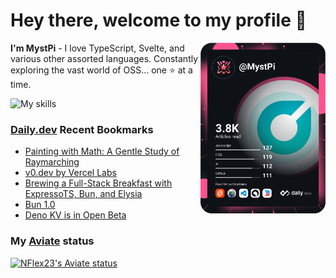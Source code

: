 # Hey there, welcome to my profile 👋

<a href="https://app.daily.dev/MystPi"><img src="https://github.com/MystPi/MystPi/blob/main/devcard.svg" width="200" alt="MystPi's Dev Card" align="right"/></a>

**I'm MystPi** - I love TypeScript, Svelte, and various other assorted languages. Constantly exploring the vast world of OSS... one ⭐ at a time.

![My skills](https://skillicons.dev/icons?i=svelte,ts,js,html,css,raspberrypi,tailwind)

### [Daily.dev](https://daily.dev) Recent Bookmarks
<!-- daily.dev BOOKMARKS:START -->
- [Painting with Math: A Gentle Study of Raymarching](https://app.daily.dev/posts/nHuV03Yut?utm_source=rss&utm_medium=bookmarks&utm_campaign=Itr6mLfRdMms0HCyePtl9)
- [v0.dev by Vercel Labs](https://app.daily.dev/posts/NJi2sD5EN?utm_source=rss&utm_medium=bookmarks&utm_campaign=Itr6mLfRdMms0HCyePtl9)
- [Brewing a Full-Stack Breakfast with ExpressoTS, Bun, and Elysia](https://app.daily.dev/posts/LmPW56BUN?utm_source=rss&utm_medium=bookmarks&utm_campaign=Itr6mLfRdMms0HCyePtl9)
- [Bun 1.0](https://app.daily.dev/posts/XEB1BB2M9?utm_source=rss&utm_medium=bookmarks&utm_campaign=Itr6mLfRdMms0HCyePtl9)
- [Deno KV is in Open Beta](https://app.daily.dev/posts/WmupNQwdo?utm_source=rss&utm_medium=bookmarks&utm_campaign=Itr6mLfRdMms0HCyePtl9)
<!-- daily.dev BOOKMARKS:END -->

### My [Aviate](https://aviate.scratchers.tech) status

<a href="https://aviate.scratchers.tech/api/NFlex23">
  <img
    src="https://aviate.scratchers.tech/api/image/NFlex23?width=500&height=90&dark=true"
    alt="NFlex23's Aviate status"
    style="height: 90px"
  />
</a>
